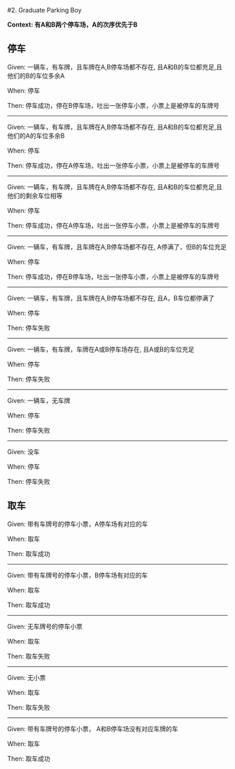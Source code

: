 #2. Graduate Parking Boy

**Context: 有A和B两个停车场，A的次序优先于B**

## 停车
Given: 一辆车，有车牌，且车牌在A,B停车场都不存在, 且A和B的车位都充足,且他们的B的车位多余A

When: 停车

Then: 停车成功，停在B停车场，吐出一张停车小票，小票上是被停车的车牌号

---

Given: 一辆车，有车牌，且车牌在A,B停车场都不存在, 且A和B的车位都充足,且他们的A的车位多余B

When: 停车

Then: 停车成功，停在A停车场，吐出一张停车小票，小票上是被停车的车牌号

---

Given: 一辆车，有车牌，且车牌在A,B停车场都不存在, 且A和B的车位都充足,且他们的剩余车位相等

When: 停车

Then: 停车成功，停在A停车场，吐出一张停车小票，小票上是被停车的车牌号

---

Given: 一辆车，有车牌，且车牌在A,B停车场都不存在, A停满了，但B的车位充足

When: 停车

Then: 停车成功，停在B停车场，吐出一张停车小票，小票上是被停车的车牌号

---

Given: 一辆车，有车牌，且车牌在A,B停车场都不存在, 且A，B车位都停满了

When: 停车

Then: 停车失败

---

Given: 一辆车，有车牌，车牌在A或B停车场存在, 且A或B的车位充足

When: 停车

Then: 停车失败

---

Given: 一辆车，无车牌

When: 停车

Then: 停车失败

---


Given: 没车

When: 停车

Then: 停车失败



## 取车

Given: 带有车牌号的停车小票，A停车场有对应的车

When: 取车

Then: 取车成功

---

Given: 带有车牌号的停车小票，B停车场有对应的车

When: 取车

Then: 取车成功

---


Given: 无车牌号的停车小票

When: 取车

Then: 取车失败

---

Given: 无小票

When: 取车

Then: 取车失败

---


Given: 带有车牌号的停车小票， A和B停车场没有对应车牌的车

When: 取车

Then: 取车成功
